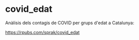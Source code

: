 # covid_edat

Anàlisis dels contagis de COVID per grups d'edat a Catalunya:

https://rpubs.com/sprak/covid_edat
